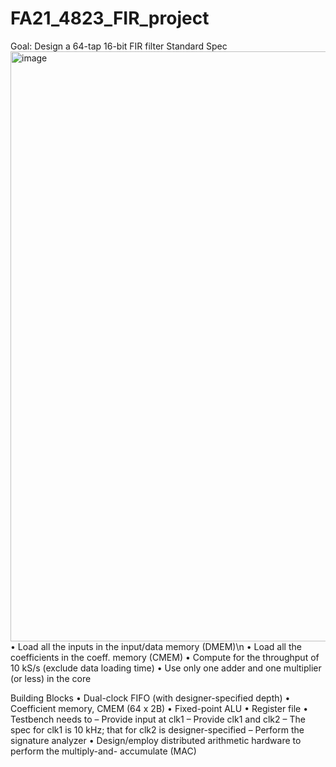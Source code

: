 # FA21_4823_FIR_project
Goal: Design a 64-tap 16-bit FIR filter
Standard Spec
<img width="944" alt="image" src="https://user-images.githubusercontent.com/103384755/180321194-88e515f7-8ea1-46e0-a1d1-873cb14d3bb2.png">
• Load all the inputs in the input/data memory (DMEM)\n
• Load all the coefficients in the coeff. memory (CMEM)
• Compute for the throughput of 10 kS/s (exclude data loading time)
• Use only one adder and one multiplier (or less) in the core

Building Blocks
• Dual-clock FIFO (with designer-specified depth)
• Coefficient memory, CMEM (64 x 2B)
• Fixed-point ALU
• Register file 
• Testbench needs to 
  – Provide input at clk1
  – Provide clk1 and clk2
  – The spec for clk1 is 10 kHz; that for clk2 is designer-specified
  – Perform the signature analyzer
• Design/employ distributed arithmetic 
  hardware to perform the multiply-and-
  accumulate (MAC)
